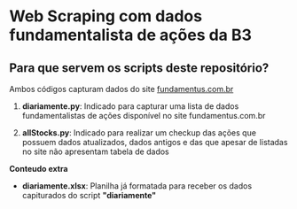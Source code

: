 # Web Scraping com dados fundamentalista de ações da B3

## Para que servem os scripts deste repositório?

Ambos códigos capturam dados do site [fundamentus.com.br](http://fundamentus.com.br)

1. **diariamente.py**: Indicado para capturar uma lista de dados fundamentalistas de ações disponível no site fundamentus.com.br

2. **allStocks.py**: Indicado para realizar um checkup das ações que possuem dados atualizados, dados antigos e das que apesar de listadas no site não apresentam tabela de dados

**Conteudo extra**

 - **diariamente.xlsx**: Planilha já formatada para receber os dados capiturados do script **"diariamente"**